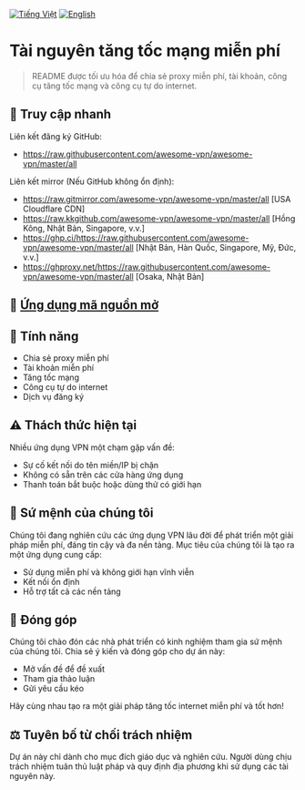 [![Tiếng Việt](https://img.shields.io/badge/Ngôn%20ngữ-Tiếng%20Việt-red)](README_VI.md)
[![English](https://img.shields.io/badge/Language-English-red)](README.md)

# Tài nguyên tăng tốc mạng miễn phí

> README được tối ưu hóa để chia sẻ proxy miễn phí, tài khoản, công cụ tăng tốc mạng và công cụ tự do internet.

## 🚀 Truy cập nhanh

Liên kết đăng ký GitHub:
- https://raw.githubusercontent.com/awesome-vpn/awesome-vpn/master/all

Liên kết mirror (Nếu GitHub không ổn định):
- https://raw.gitmirror.com/awesome-vpn/awesome-vpn/master/all [USA Cloudflare CDN]
- https://raw.kkgithub.com/awesome-vpn/awesome-vpn/master/all [Hồng Kông, Nhật Bản, Singapore, v.v.]
- https://ghp.ci/https://raw.githubusercontent.com/awesome-vpn/awesome-vpn/master/all [Nhật Bản, Hàn Quốc, Singapore, Mỹ, Đức, v.v.]
- https://ghproxy.net/https://raw.githubusercontent.com/awesome-vpn/awesome-vpn/master/all [Osaka, Nhật Bản]

## 📱 [Ứng dụng mã nguồn mở](https://github.com/awesome-vpn/awesome-vpn/wiki/Clients)

## 🌟 Tính năng

- Chia sẻ proxy miễn phí
- Tài khoản miễn phí
- Tăng tốc mạng
- Công cụ tự do internet
- Dịch vụ đăng ký

## ⚠️ Thách thức hiện tại

Nhiều ứng dụng VPN một chạm gặp vấn đề:
- Sự cố kết nối do tên miền/IP bị chặn
- Không có sẵn trên các cửa hàng ứng dụng
- Thanh toán bắt buộc hoặc dùng thử có giới hạn

## 🔬 Sứ mệnh của chúng tôi

Chúng tôi đang nghiên cứu các ứng dụng VPN lâu đời để phát triển một giải pháp miễn phí, đáng tin cậy và đa nền tảng. Mục tiêu của chúng tôi là tạo ra một ứng dụng cung cấp:

- Sử dụng miễn phí và không giới hạn vĩnh viễn
- Kết nối ổn định
- Hỗ trợ tất cả các nền tảng

## 🤝 Đóng góp

Chúng tôi chào đón các nhà phát triển có kinh nghiệm tham gia sứ mệnh của chúng tôi. Chia sẻ ý kiến và đóng góp cho dự án này:

- Mở vấn đề để đề xuất
- Tham gia thảo luận
- Gửi yêu cầu kéo

Hãy cùng nhau tạo ra một giải pháp tăng tốc internet miễn phí và tốt hơn!

## ⚖️ Tuyên bố từ chối trách nhiệm

Dự án này chỉ dành cho mục đích giáo dục và nghiên cứu. Người dùng chịu trách nhiệm tuân thủ luật pháp và quy định địa phương khi sử dụng các tài nguyên này.
